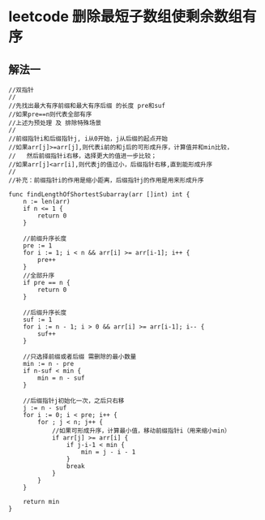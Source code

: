 # leetcode 删除最短子数组使剩余数组有序

## 解法一

    //双指针
	//
	//先找出最大有序前缀和最大有序后缀 的长度 pre和suf
	//如果pre==n则代表全部有序
	//上述为预处理 及 排除特殊场景
	//
	//前缀指针i和后缀指针j, i从0开始，j从后缀的起点开始
	//如果arr[j]>=arr[j],则代表i前的和j后的可形成升序，计算值并和min比较，
	//   然后前缀指针i右移，选择更大的值进一步比较；
	//如果arr[j]<arr[i],则代表j的值过小，后缀指针右移,直到能形成升序
	//	
	//补充：前缀指针i的作用是缩小距离，后缀指针j的作用是用来形成升序

```
func findLengthOfShortestSubarray(arr []int) int {
	n := len(arr)
	if n <= 1 {
		return 0
	}

	//前缀升序长度
	pre := 1
	for i := 1; i < n && arr[i] >= arr[i-1]; i++ {
		pre++
	}
	//全部升序
	if pre == n {
		return 0
	}

	//后缀升序长度
	suf := 1
	for i := n - 1; i > 0 && arr[i] >= arr[i-1]; i-- {
		suf++
	}

	//只选择前缀或者后缀 需删除的最小数量
	min := n - pre
	if n-suf < min {
		min = n - suf
	}

	//后缀指针j初始化一次，之后只右移
	j := n - suf
	for i := 0; i < pre; i++ {
		for ; j < n; j++ {
			//如果可形成升序，计算最小值，移动前缀指针i（用来缩小min）
			if arr[j] >= arr[i] {
				if j-i-1 < min {
					min = j - i - 1
				}
				break
			}
		}
	}

	return min
}
```